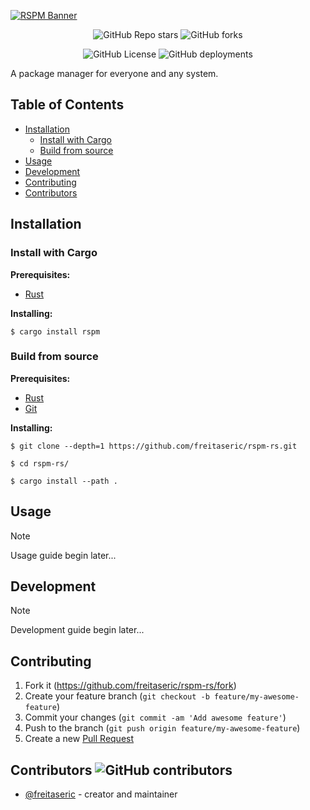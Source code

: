 [![RSPM Banner](https://capsule-render.vercel.app/api?type=waving&height=200&text=RSPM&desc=Roughly%20Simple%20Package%20Manager&fontColor=000&fontAlignY=35&animation=fadeIn&descAlignY=55&theme=cobalt)](https://freitaseric.github.io/rspm-rs)

<div align="center">

![GitHub Repo stars](https://img.shields.io/github/stars/freitaseric/rspm-rs)
![GitHub forks](https://img.shields.io/github/forks/freitaseric/rspm-rs)


![GitHub License](https://img.shields.io/github/license/freitaseric/rspm-rs)
![GitHub deployments](https://img.shields.io/github/deployments/freitaseric/rspm-rs/github-pages?label=github-pages)

</div>

A package manager for everyone and any system.

<!-- omit in toc -->
## Table of Contents

- [Installation](#installation)
  - [Install with Cargo](#install-with-cargo)
  - [Build from source](#build-from-source)
- [Usage](#usage)
- [Development](#development)
- [Contributing](#contributing)
- [Contributors ](#contributors-)

## Installation

<!-- TODO: Write installation instructions here -->

### Install with Cargo

**Prerequisites:**

- [Rust](https://rust-lang.org/tools/install)

**Installing:**

```shell
$ cargo install rspm
```

### Build from source

**Prerequisites:**

- [Rust](https://rust-lang.org/tools/install)
- [Git](https://git-scm.com/downloads)

**Installing:**

```shell
$ git clone --depth=1 https://github.com/freitaseric/rspm-rs.git

$ cd rspm-rs/

$ cargo install --path .
```

## Usage

<!-- TODO: Write usage instructions here -->
> [!NOTE] 
> Usage guide begin later...

## Development

<!-- TODO: Write development instructions here -->
> [!NOTE] 
> Development guide begin later...

## Contributing

1. Fork it (<https://github.com/freitaseric/rspm-rs/fork>)
2. Create your feature branch (`git checkout -b feature/my-awesome-feature`)
3. Commit your changes (`git commit -am 'Add awesome feature'`)
4. Push to the branch (`git push origin feature/my-awesome-feature`)
5. Create a new [Pull Request](https://github.com/freitaseric/rspm-rs/pulls)

## Contributors ![GitHub contributors](https://img.shields.io/github/contributors/freitaseric/rspm-rs)

- [@freitaseric](https://github.com/freitaseric) - creator and maintainer
